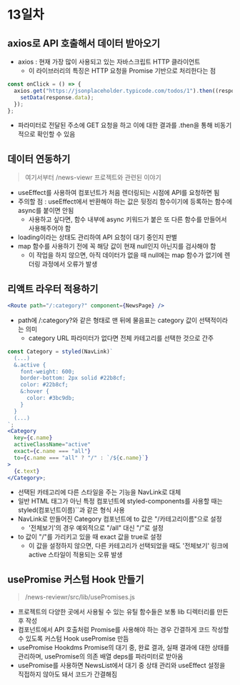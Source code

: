 # 13일차

## axios로 API 호출해서 데이터 받아오기

- axios : 현재 가장 많이 사용되고 있는 자바스크립트 HTTP 클라이언트
  - 이 라이브러리의 특징은 HTTP 요청을 Promise 기반으로 처리한다는 점

```jsx
const onClick = () => {
  axios.get("https://jsonplaceholder.typicode.com/todos/1").then((response) => {
    setData(response.data);
  });
};
```

- 파라미터로 전달된 주소에 GET 요청을 하고 이에 대한 결과를 .then을 통해 비동기적으로 확인할 수 있음

## 데이터 연동하기

> 여기서부터 /news-viewr 프로젝트와 관련된 이야기

- useEffect를 사용하여 컴포넌트가 처음 렌더링되는 시점에 API를 요청하면 됨
- 주의할 점 : useEffect에서 반환해야 하는 값은 뒷정리 함수이기에 등록하는 함수에 async를 붙이면 안됨
  - 사용하고 싶다면, 함수 내부에 async 키워드가 붙은 또 다른 함수를 만들어서 사용해주어야 함
- loading이라는 상태도 관리하여 API 요청이 대기 중인지 판별
- map 함수를 사용하기 전에 꼭 해당 값이 현재 null인지 아닌지를 검사해야 함
  - 이 작업을 하지 않으면, 아직 데이터가 없을 때 null에는 map 함수가 없기에 렌더링 과정에서 오류가 발생

## 리액트 라우터 적용하기

```jsx
<Route path="/:category?" component={NewsPage} />
```

- path에 /:category?와 같은 형태로 맨 뒤에 물음표는 category 값이 선택적이라는 의미
  - category URL 파라미터가 없다면 전체 카테고리를 선택한 것으로 간주

```jsx
const Category = styled(NavLink)`
  (...)
  &.active {
    font-weight: 600;
    border-bottom: 2px solid #22b8cf;
    color: #22b8cf;
    &:hover {
      color: #3bc9db;
    }
  }
  (...)
`;
<Category
  key={c.name}
  activeClassName="active"
  exact={c.name === "all"}
  to={c.name === "all" ? "/" : `/${c.name}`}
>
  {c.text}
</Category>;
```

- 선택된 카테고리에 다른 스타일을 주는 기능을 NavLink로 대체
- 일반 HTML 태그가 아닌 특정 컴포넌트에 styled-components를 사용할 때는 styled(컴포넌트이름)``과 같은 형식 사용
- NavLink로 만들어진 Category 컴포넌트에 to 값은 "/카테고리이름"으로 설정
  - '전체보기'의 경우 예외적으로 "/all" 대신 "/"로 설정
- to 값이 "/"를 가리키고 있을 때 exact 값을 true로 설정
  - 이 값을 설정하지 않으면, 다른 카테고리가 선택되었을 때도 '전체보기' 링크에 active 스타일이 적용되는 오류 발생

## usePromise 커스텀 Hook 만들기

> /news-reviewr/src/lib/usePromises.js

- 프로젝트의 다양한 곳에서 사용될 수 있는 유틸 함수들은 보통 lib 디렉터리를 만든 후 작성
- 컴포넌트에서 API 호출처럼 Promise를 사용해야 하는 경우 간결하게 코드 작성할 수 있도록 커스텀 Hook usePromise 만듬
- usePromise Hookdms Promise의 대기 중, 완료 결과, 실패 결과에 대한 상태를 관리하며, usePromise의 의존 배열 deps를 파라미터로 받아옴
- usePromise를 사용하면 NewsList에서 대기 중 상태 관리와 useEffect 설정을 직접하지 않아도 돼서 코드가 간결해짐
